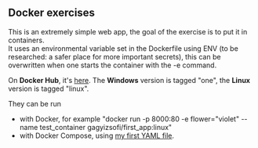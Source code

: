 <h2>Docker exercises</h2>

This is an extremely simple web app, the goal of the exercise is to put it in containers.
<br>
It uses an environmental variable set in the Dockerfile using ENV (to be researched: a safer place for more important secrets), this can be overwritten when one starts the container with the -e command.

On <strong>Docker Hub</strong>, it's <a href=https://cloud.docker.com/repository/docker/gagyizsofi/first_app>here</a>. 
The <strong>Windows</strong> version is tagged "one", the <strong>Linux</strong> version is tagged "linux".

They can be run
- with Docker, for example "docker run -p 8000:80 -e flower="violet" --name test_container gagyizsofi/first_app:linux"
- with Docker Compose, using <a href=https://github.com/zsofi-gagyi/dockerExercises/blob/linux/docker-compose.yml>my first YAML file</a>.
